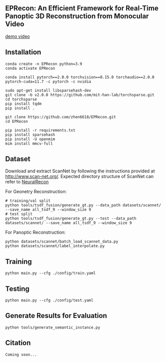 ## EPRecon: An Efficient Framework for Real-Time Panoptic 3D Reconstruction from Monocular Video

[demo video](https://github.com/zhen6618/EPRecon/blob/main/demo/demo.mp4)

## Installation
```
conda create -n EPRecon python=3.9
conda activate EPRecon

conda install pytorch==2.0.0 torchvision==0.15.0 torchaudio==2.0.0 pytorch-cuda=11.7 -c pytorch -c nvidia

sudo apt-get install libsparsehash-dev
git clone -b v2.0.0 https://github.com/mit-han-lab/torchsparse.git
cd torchsparse
pip install tqdm
pip install .

git clone https://github.com/zhen6618/EPRecon.git
cd EPRecon

pip install -r requirements.txt
pip install sparsehash
pip install -U openmim
mim install mmcv-full
```   

## Dataset

Download and extract ScanNet by following the instructions provided at http://www.scan-net.org/.
Expected directory structure of ScanNet can refer to [NeuralRecon](https://github.com/zju3dv/NeuralRecon)
   
For Geonetry Reconstruction:
```
# training/val split
python tools/tsdf_fusion/generate_gt.py --data_path datasets/scannet/ --save_name all_tsdf_9 --window_size 9
# test split
python tools/tsdf_fusion/generate_gt.py --test --data_path datasets/scannet/ --save_name all_tsdf_9 --window_size 9
```
For Panoptic Reconstruction:
```
python datasets/scannet/batch_load_scannet_data.py
python datasets/scannet/label_interpolate.py
```

## Training
```
python main.py --cfg ./config/train.yaml
```

## Testing
```
python main.py --cfg ./config/test.yaml
```

## Generate Results for Evaluation
```
python tools/generate_semantic_instance.py
```

## Citation
```
Coming soon...
```

